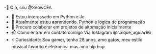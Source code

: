 -👋 Olá, sou @SnowCFA
- 👀 Estou interessado em Python e Jc
- 🌱 Atualmente estou aprendendo.
Python e logica de programação 
- 💞️ Procuro colaborar em projetos de altomação inicialmente 
- 📫 Como entrar em contato comigo Via Instagram @caique_aguiar96
- ⚡ Curiosidade: Sou gamer, tenho 28 anos, amo gatos, meu estilo musical favorito é eletronica mas amo hip hop

<!---
SnowCFA/SnowCFA is a ✨ special ✨ repository because its `README.md` (this file) appears on your GitHub profile.
You can click the Preview link to take a look at your changes.
--->
